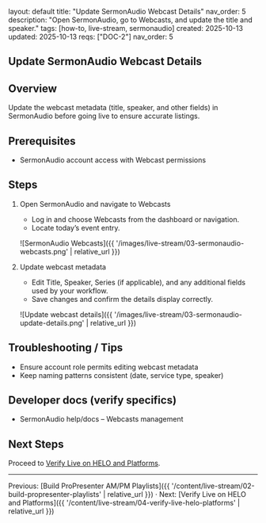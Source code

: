 layout: default
title: "Update SermonAudio Webcast Details"
nav_order: 5
description: "Open SermonAudio, go to Webcasts, and update the title and speaker."
tags: [how-to, live-stream, sermonaudio]
created: 2025-10-13
updated: 2025-10-13
reqs: ["DOC-2"]
nav_order: 5

## Update SermonAudio Webcast Details

## Overview

Update the webcast metadata (title, speaker, and other fields) in SermonAudio before going live to ensure accurate listings.

## Prerequisites

- SermonAudio account access with Webcast permissions

## Steps

1) Open SermonAudio and navigate to Webcasts
   - Log in and choose Webcasts from the dashboard or navigation.
   - Locate today’s event entry.

   ![SermonAudio Webcasts]({{ '/images/live-stream/03-sermonaudio-webcasts.png' | relative_url }})

2) Update webcast metadata
   - Edit Title, Speaker, Series (if applicable), and any additional fields used by your workflow.
   - Save changes and confirm the details display correctly.

   ![Update webcast details]({{ '/images/live-stream/03-sermonaudio-update-details.png' | relative_url }})

## Troubleshooting / Tips

- Ensure account role permits editing webcast metadata
- Keep naming patterns consistent (date, service type, speaker)

## Developer docs (verify specifics)

- SermonAudio help/docs – Webcasts management

## Next Steps

Proceed to [Verify Live on HELO and Platforms](04-verify-live-helo-platforms.md).

---

Previous: [Build ProPresenter AM/PM Playlists]({{ '/content/live-stream/02-build-propresenter-playlists' | relative_url }}) · Next: [Verify Live on HELO and Platforms]({{ '/content/live-stream/04-verify-live-helo-platforms' | relative_url }})
